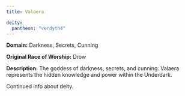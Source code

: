 ```yaml
---
title: Valaera

deity: 
  pantheon: "verdyth4"
---
```


**Domain:** Darkness, Secrets, Cunning

**Original Race of Worship:** Drow

**Description:** The goddess of darkness, secrets, and cunning. Valaera represents the hidden knowledge and power within the Underdark.

<!--more-->

<div class="todo">Continued info about deity.</div>